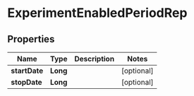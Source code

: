 

# ExperimentEnabledPeriodRep


## Properties

| Name | Type | Description | Notes |
|------------ | ------------- | ------------- | -------------|
|**startDate** | **Long** |  |  [optional] |
|**stopDate** | **Long** |  |  [optional] |



